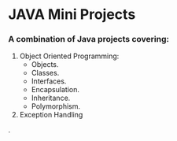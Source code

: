 # JAVA Mini Projects

### A combination of Java projects covering:

<ol>

<li>Object Oriented Programming:

<ul>
<li>Objects.</li>
<li>Classes.</li>
<li>Interfaces.</li>
<li>Encapsulation.</li>
<li>Inheritance.</li>
<li>Polymorphism.</li>
</ul>

</li>

<li>Exception Handling</li>

</ol>.
